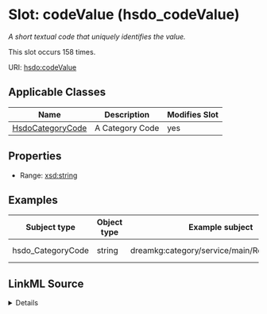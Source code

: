 

# Slot: codeValue (hsdo_codeValue)


_A short textual code that uniquely identifies the value._






This slot occurs 158 times.


URI: [hsdo:codeValue](http://schema.org/codeValue)



<!-- no inheritance hierarchy -->





## Applicable Classes

| Name | Description | Modifies Slot |
| --- | --- | --- |
| [HsdoCategoryCode](../classes/HsdoCategoryCode.md) | A Category Code |  yes  |







## Properties

* Range: [xsd:string](http://www.w3.org/2001/XMLSchema#string)






## Examples

| Subject type | Object type | Example subject | Example object | Occurrences |
| --- | --- | --- | --- | --- |
| hsdo_CategoryCode | string | dreamkg:category/service/main/ResidentialCare | residential care | 158 |




## LinkML Source

<details>

```yaml
name: hsdo_codeValue
annotations:
  count:
    tag: count
    value: 158
description: A short textual code that uniquely identifies the value.
title: codeValue
examples:
- description: hsdo_CategoryCode→string
  object:
    example_object: residential care
    example_object_type: string
    example_predicate: hsdo:codeValue
    example_subject: dreamkg:category/service/main/ResidentialCare
    example_subject_type: hsdo_CategoryCode
from_schema: dream-kg
rank: 1000
slot_uri: hsdo:codeValue
alias: hsdo_codeValue
domain_of:
- hsdo_CategoryCode
range: string

```
</details>